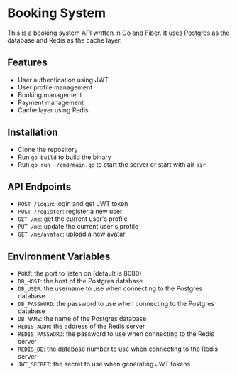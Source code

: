 # Booking System

This is a booking system API written in Go and Fiber. It uses Postgres as the database and Redis as the cache layer.

## Features

- User authentication using JWT
- User profile management
- Booking management
- Payment management
- Cache layer using Redis

## Installation

- Clone the repository
- Run `go build` to build the binary
- Run `go run ./cmd/main.go` to start the server or start with air `air`

## API Endpoints

- `POST /login`: login and get JWT token
- `POST /register`: register a new user
- `GET /me`: get the current user's profile
- `PUT /me`: update the current user's profile
- `GET /me/avatar`: upload a new avatar

## Environment Variables

- `PORT`: the port to listen on (default is 8080)
- `DB_HOST`: the host of the Postgres database
- `DB_USER`: the username to use when connecting to the Postgres database
- `DB_PASSWORD`: the password to use when connecting to the Postgres database
- `DB_NAME`: the name of the Postgres database
- `REDIS_ADDR`: the address of the Redis server
- `REDIS_PASSWORD`: the password to use when connecting to the Redis server
- `REDIS_DB`: the database number to use when connecting to the Redis server
- `JWT_SECRET`: the secret to use when generating JWT tokens
